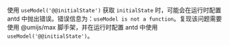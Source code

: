 使用 `useModel('@@initialState')` 获取 `initialState` 时，可能会在运行时配置 antd 中抛出错误。错误信息为：`useModel is not a function`。复现该问题需要使用 @umijs/max 脚手架，并在运行时配置 antd 中使用 `useModel('@@initialState')`。
